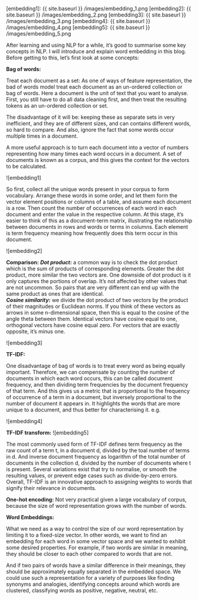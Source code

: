 [embedding1]: {{ site.baseurl }} /images/embedding_1.png
[embedding2]: {{ site.baseurl }} /images/embedding_2.png
[embedding3]: {{ site.baseurl }} /images/embedding_3.png
[embedding4]: {{ site.baseurl }} /images/embedding_4.png
[embedding5]: {{ site.baseurl }} /images/embedding_5.png

After learning and using NLP for a while, it’s good to summarise some key concepts in NLP. I will introduce and explain word embedding in this blog. Before getting to this, let’s first look at some concepts:

**Bag of words:**

Treat each document as a set: As one of ways of feature representation, the bad of words model treat each document as an un-ordered collection or bag of words. Here a document is the unit of text that you want to analyse. First, you still have to do all data cleaning first, and then treat the resulting tokens as an un-ordered collection or set. 

The disadvantage of it will be: keeping these as separate sets in very inefficient, and they are of different sizes, and can contains different words, so hard to compare. And also, ignore the fact that some words occur multiple times in a document.

A more useful approach is to turn each document into a vector of numbers representing how many times each word occurs in a document. A set of documents is known as a corpus, and this gives the context for the vectors to be calculated.

![embedding1]
 
So first, collect all the unique words present in your corpus to form vocabulary. Arrange these words in some order, and let them form the vector element positions or columns of a table, and assume each document is a row. Then count the number of occurrences of each word in each document and enter the value in the respective column. At this stage, it’s easier to think of this as a document-term matrix, illustrating the relationship between documents in rows and words or terms in columns. Each element is term frequency meaning how frequently does this term occur in this document.

![embedding2]

**Comparison:** 
***Dot product:***
a common way is to check the dot product which is the sum of products of corresponding elements. Greater the dot product, more similar the two vectors are. One downside of dot product is it only captures the portions of overlap. It’s not affected by other values that are not uncommon. So pairs that are very different can end up with the same product as ones that are identical.  
***Cosine similarity:***
we divide the dot product of two vectors by the product of their magnitudes or Euclidean norms. If you think of these vectors as arrows in some n-dimensional space, then this is equal to the cosine of the angle theta between them. Identical vectors have cosine equal to one, orthogonal vectors have cosine equal zero. For vectors that are exactly opposite, it’s minus one.

![embedding3]

**TF-IDF:**

One disadvantage of bag of words is to treat every word as being equally important. Therefore, we can compensate by counting the number of documents in which each word occurs, this can be called document frequency, and then dividing term frequencies by the document frequency of that term. And this gives us a metric that is proportional to the frequency of occurrence of a term in a document, but inversely proportional to the number of document it appears in. It highlights the words that are more unique to a document, and thus better for characterising it. 
e.g.

![embedding4]

**TF-IDF transform:**
![embedding5]

The most commonly used form of TF-IDF defines term frequency as the raw count of a term t, in a document d, divided by the toal number of terms in d. And inverse document frequency as logarithm of the total number of documents in the collection d, divided by the number of documents where t is present. Several variations exist that try to normalise, or smooth the resulting values, or prevent edge cases such as divide-by-zero errors. Overall, TF-IDF is an innovative approach to assigning weights to words that signify their relevance in documents.  

**One-hot encoding:**
Not very practical given a large vocabulary of corpus, because the size of word representation grows with the number of words. 

**Word Embeddings:**

What we need as a way to control the size of our word representation by limiting it to a fixed-size vector. In other words, we want to find an embedding for each word in some vector space and we wanted to exhibit some desired properties. For example, if two words are similar in meaning, they should be closer to each other compared to words that are not. 

And if two pairs of words have a similar difference in their meanings, they should be approximately equally separated in the embedded space. We could use such a representation for a variety of purposes like finding synonyms and analogies, identifying concepts around which words are clustered, classifying words as positive, negative, neutral, etc.


